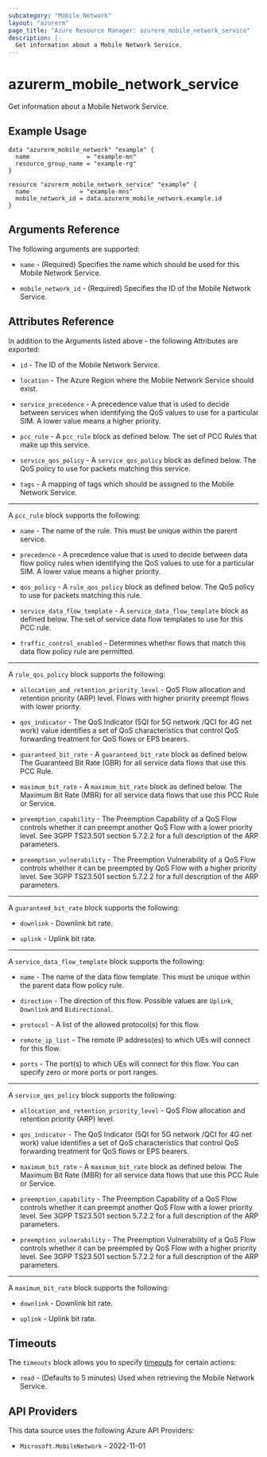 ```yaml
---
subcategory: "Mobile Network"
layout: "azurerm"
page_title: "Azure Resource Manager: azurerm_mobile_network_service"
description: |-
  Get information about a Mobile Network Service.
---
```


# azurerm_mobile_network_service

Get information about a Mobile Network Service.

## Example Usage

```hcl
data "azurerm_mobile_network" "example" {
  name                = "example-mn"
  resource_group_name = "example-rg"
}

resource "azurerm_mobile_network_service" "example" {
  name              = "example-mns"
  mobile_network_id = data.azurerm_mobile_network.example.id
}
```

## Arguments Reference

The following arguments are supported:

* `name` - (Required) Specifies the name which should be used for this Mobile Network Service. 

* `mobile_network_id` - (Required) Specifies the ID of the Mobile Network Service. 

## Attributes Reference

In addition to the Arguments listed above - the following Attributes are exported:

* `id` - The ID of the Mobile Network Service.

* `location` - The Azure Region where the Mobile Network Service should exist.

* `service_precedence` - A precedence value that is used to decide between services when identifying the QoS values to use for a particular SIM. A lower value means a higher priority. 

* `pcc_rule` - A `pcc_rule` block as defined below. The set of PCC Rules that make up this service.

* `service_qos_policy` - A `service_qos_policy` block as defined below. The QoS policy to use for packets matching this service. 

* `tags` - A mapping of tags which should be assigned to the Mobile Network Service.

---

A `pcc_rule` block supports the following:

* `name` - The name of the rule. This must be unique within the parent service.

* `precedence` - A precedence value that is used to decide between data flow policy rules when identifying the QoS values to use for a particular SIM. A lower value means a higher priority. 

* `qos_policy` - A `rule_qos_policy` block as defined below. The QoS policy to use for packets matching this rule.

* `service_data_flow_template` - A `service_data_flow_template` block as defined below. The set of service data flow templates to use for this PCC rule.

* `traffic_control_enabled` - Determines whether flows that match this data flow policy rule are permitted.

---

A `rule_qos_policy` block supports the following:

* `allocation_and_retention_priority_level` - QoS Flow allocation and retention priority (ARP) level. Flows with higher priority preempt flows with lower priority.

* `qos_indicator` - The QoS Indicator (5QI for 5G network /QCI for 4G net work) value identifies a set of QoS characteristics that control QoS forwarding treatment for QoS flows or EPS bearers.

* `guaranteed_bit_rate` - A `guaranteed_bit_rate` block as defined below. The Guaranteed Bit Rate (GBR) for all service data flows that use this PCC Rule. 

* `maximum_bit_rate` - A `maximum_bit_rate` block as defined below. The Maximum Bit Rate (MBR) for all service data flows that use this PCC Rule or Service.

* `preemption_capability` - The Preemption Capability of a QoS Flow controls whether it can preempt another QoS Flow with a lower priority level. See 3GPP TS23.501 section 5.7.2.2 for a full description of the ARP parameters.

* `preemption_vulnerability` - The Preemption Vulnerability of a QoS Flow controls whether it can be preempted by QoS Flow with a higher priority level. See 3GPP TS23.501 section 5.7.2.2 for a full description of the ARP parameters.

---

A `guaranteed_bit_rate` block supports the following:

* `downlink` - Downlink bit rate.

* `uplink` - Uplink bit rate.

---

A `service_data_flow_template` block supports the following:

* `name` - The name of the data flow template. This must be unique within the parent data flow policy rule.

* `direction` - The direction of this flow. Possible values are `Uplink`, `Downlink` and `Bidirectional`.

* `protocol` - A list of the allowed protocol(s) for this flow. 

* `remote_ip_list` - The remote IP address(es) to which UEs will connect for this flow. 

* `ports` - The port(s) to which UEs will connect for this flow. You can specify zero or more ports or port ranges. 

---

A `service_qos_policy` block supports the following:

* `allocation_and_retention_priority_level` - QoS Flow allocation and retention priority (ARP) level. 

* `qos_indicator` - The QoS Indicator (5QI for 5G network /QCI for 4G net work) value identifies a set of QoS characteristics that control QoS forwarding treatment for QoS flows or EPS bearers.

* `maximum_bit_rate` - A `maximum_bit_rate` block as defined below. The Maximum Bit Rate (MBR) for all service data flows that use this PCC Rule or Service.

* `preemption_capability` - The Preemption Capability of a QoS Flow controls whether it can preempt another QoS Flow with a lower priority level. See 3GPP TS23.501 section 5.7.2.2 for a full description of the ARP parameters.

* `preemption_vulnerability` - The Preemption Vulnerability of a QoS Flow controls whether it can be preempted by QoS Flow with a higher priority level. See 3GPP TS23.501 section 5.7.2.2 for a full description of the ARP parameters. 

---

A `maximum_bit_rate` block supports the following:

* `downlink` - Downlink bit rate.

* `uplink` - Uplink bit rate.

## Timeouts

The `timeouts` block allows you to specify [timeouts](https://www.terraform.io/docs/configuration/resources.html#timeouts) for certain actions:

* `read` - (Defaults to 5 minutes) Used when retrieving the Mobile Network Service.

## API Providers
<!-- This section is generated, changes will be overwritten -->
This data source uses the following Azure API Providers:

* `Microsoft.MobileNetwork` - 2022-11-01
